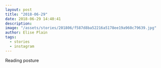```yaml
---
layout: post
title: "2018-06-29"
date: 2018-06-29 14:40:41
description: 
image: "/assets/stories/201806/f587d8ba52216a5178ee19a960c79639.jpg"
author: Elise Plain
tags: 
  - stories
  - instagram
---
```


Reading posture
<p></p>
